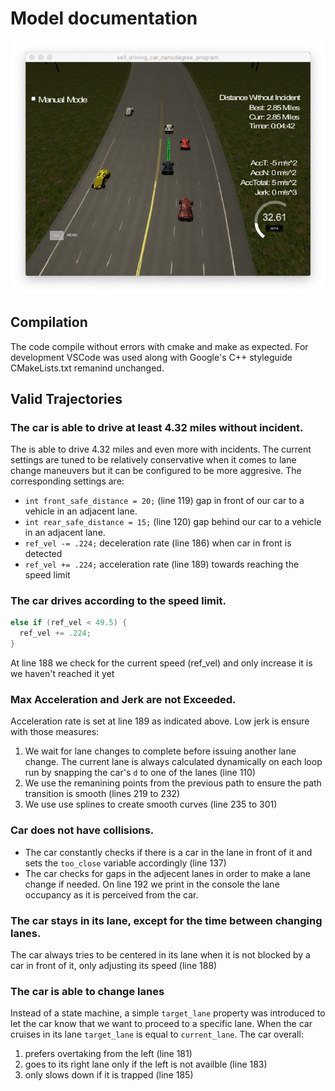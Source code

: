 # Model documentation

![Path Planning CarND](path-planning-carnd.png)

## Compilation
The code compile without errors with cmake and make as expected. For development VSCode was used along with Google's C++ styleguide CMakeLists.txt remanind unchanged.

## Valid Trajectories
### The car is able to drive at least 4.32 miles without incident.
The is able to drive 4.32 miles and even more with incidents. The current settings are tuned to be relatively conservative when it comes to lane change maneuvers but it can be configured to be more aggresive. The corresponding settings are:
- `int front_safe_distance = 20;` (line 119) gap in front of our car to a vehicle in an adjacent lane.
- `int rear_safe_distance = 15;` (line 120) gap behind our car to a vehicle in an adjacent lane.
- `ref_vel -= .224;` deceleration rate (line 186) when car in front is detected
- `ref_vel += .224;` acceleration rate (line 189) towards reaching the speed limit

### The car drives according to the speed limit.
```cpp
else if (ref_vel < 49.5) {
  ref_vel += .224;
}
``` 
At line 188 we check for the current speed (ref_vel) and only increase it is we haven't reached it yet
### Max Acceleration and Jerk are not Exceeded.
Acceleration rate is set at line 189 as indicated above.
Low jerk is ensure with those measures:
1. We wait for lane changes to complete before issuing another lane change. The current lane is always calculated dynamically on each loop run by snapping the car's `d` to one of the lanes (line 110)
2. We use the remanining points from the previous path to ensure the path transition is smooth (lines 219 to 232)
3. We use use splines to create smooth curves (line 235 to 301)
### Car does not have collisions.
- The car constantly checks if there is a car in the lane in front of it and sets the `too_close` variable accordingly (line 137)
- The car checks for gaps in the adjecent lanes in order to make a lane change if needed. On line 192 we print in the console the lane occupancy as it is perceived from the car.
### The car stays in its lane, except for the time between changing lanes.
The car always tries to be centered in its lane when it is not blocked by a car in front of it, only adjusting its speed (line 188)
### The car is able to change lanes
Instead of a state machine, a simple `target_lane` property was introduced to let the car know that we want to proceed to a specific lane. When the car cruises in its lane `target_lane` is equal to `current_lane`. The car overall:
1. prefers overtaking from the left (line 181)
2. goes to its right lane only if the left is not availble (line 183)
3. only slows down if it is trapped (line 185)
